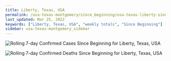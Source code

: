 ```yaml
---
title: Liberty, Texas, USA
permalink: /usa-texas-montgomery/since_beginning/usa-texas-liberty-since_beginning.html
last_updated: Mar 25, 2022
keywords: ["Liberty, Texas, USA", "weekly totals", "Since Beginning"]
sidebar: usa-texas-montgomery_sidebar
---
```


![Rolling 7-day Confirmed Cases Since Beginning for Liberty, Texas, USA](/covid_tracker/images/graphs/usa-texas-liberty-rolling_7_days_confirmed-since_beginning_graph.png)

![Rolling 7-day Confirmed Deaths Since Beginning for Liberty, Texas, USA](/covid_tracker/images/graphs/usa-texas-liberty-rolling_7_days_deaths-since_beginning_graph.png)
